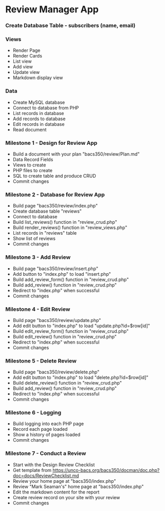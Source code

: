 # Review Manager App

### Create Database Table - subscribers (name, email)

### Views
* Render Page
* Render Cards
* List view
* Add view
* Update view
* Markdown display view

### Data
* Create MySQL database
* Connect to database from PHP
* List records in database
* Add records to database
* Edit records in database
* Read document

### Milestone 1 - Design for Review App
* Build a document with your plan "bacs350/review/Plan.md"
* Data Record Fields
* Views to create
* PHP files to create
* SQL to create table and produce CRUD
* Commit changes

### Milestone 2 - Database for Review App
* Build page "bacs350/review/index.php"
* Create database table "reviews"
* Connect to database
* Build list_reviews() function in "review_crud.php"
* Build render_reviews() function in "review_views.php"
* List records in "reviews" table
* Show list of reviews
* Commit changes
    
### Milestone 3 - Add Review
* Build page "bacs350/review/insert.php"
* Add button to "index.php" to load "insert.php"
* Build add_review_form() function in "review_crud.php"
* Build add_review() function in "review_crud.php"
* Redirect to "index.php" when successful
* Commit changes
    
### Milestone 4 - Edit Review 
* Build page "bacs350/review/update.php"
* Add edit button to "index.php" to load "update.php?id=$row[id]"
* Build edit_review_form() function in "review_crud.php"
* Build edit_review() function in "review_crud.php"
* Redirect to "index.php" when successful
* Commit changes

### Milestone 5 - Delete Review
* Build page "bacs350/review/delete.php"
* Add edit button to "index.php" to load "delete.php?id=$row[id]"
* Build delete_review() function in "review_crud.php"
* Build add_review() function in "review_crud.php"
* Redirect to "index.php" when successful
* Commit changes

### Milestone 6 - Logging
* Build logging into each PHP page
* Record each page loaded
* Show a history of pages loaded
* Commit changes

### Milestone 7 - Conduct a Review
* Start with the Design Review Checklist
* Get template from https://unco-bacs.org/bacs350/docman/doc.php?doc=docs/ReviewChecklist.md
* Review your home page at "bacs350/index.php"
* Review "Mark Seaman's" home page at "bacs350/index.php"
* Edit the markdown content for the report
* Create review record on your site with your review
* Commit changes